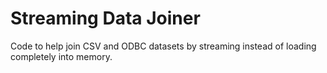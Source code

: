 # Streaming Data Joiner
Code to help join CSV and ODBC datasets by streaming instead of loading completely into memory.
